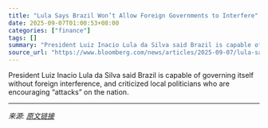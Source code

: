 ```yaml
---
title: "Lula Says Brazil Won’t Allow Foreign Governments to Interfere"
date: 2025-09-07T01:00:53+08:00
categories: ["finance"]
tags: []
summary: "President Luiz Inacio Lula da Silva said Brazil is capable of governing itself without foreign interference, and criticized local politicians who are encouraging “attacks” on the nation."
source_url: "https://www.bloomberg.com/news/articles/2025-09-07/lula-says-brazil-won-t-allow-foreign-governments-to-interfere"
---
```


President Luiz Inacio Lula da Silva said Brazil is capable of governing itself without foreign interference, and criticized local politicians who are encouraging “attacks” on the nation.

---

*来源: [原文链接](https://www.bloomberg.com/news/articles/2025-09-07/lula-says-brazil-won-t-allow-foreign-governments-to-interfere)*
